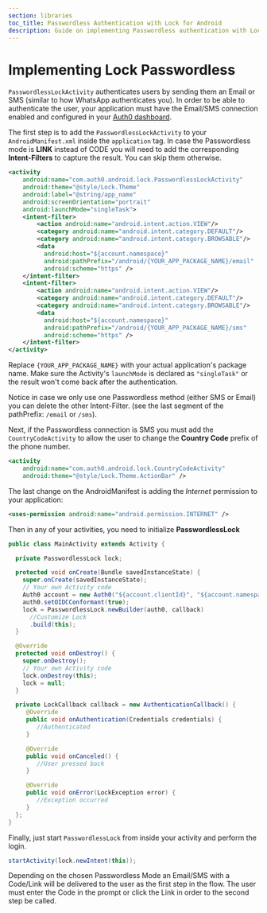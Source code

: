 ```yaml
---
section: libraries
toc_title: Passwordless Authentication with Lock for Android
description: Guide on implementing Passwordless authentication with Lock for Android
---
```


# Implementing Lock Passwordless

`PasswordlessLockActivity` authenticates users by sending them an Email or SMS (similar to how WhatsApp authenticates you). In order to be able to authenticate the user, your application must have the Email/SMS connection enabled and configured in your [Auth0 dashboard](${manage_url}/#/connections/passwordless).

The first step is to add the `PasswordlessLockActivity` to your `AndroidManifest.xml` inside the `application` tag. In case the Passwordless mode is **LINK** instead of CODE you will need to add the corresponding **Intent-Filters** to capture the result. You can skip them otherwise.

```xml
<activity
    android:name="com.auth0.android.lock.PasswordlessLockActivity"
    android:theme="@style/Lock.Theme"
    android:label="@string/app_name"
    android:screenOrientation="portrait"
    android:launchMode="singleTask">
    <intent-filter>
        <action android:name="android.intent.action.VIEW"/>
        <category android:name="android.intent.category.DEFAULT"/>
        <category android:name="android.intent.category.BROWSABLE"/>
        <data
          android:host="${account.namespace}"
          android:pathPrefix="/android/{YOUR_APP_PACKAGE_NAME}/email"
          android:scheme="https" />
    </intent-filter>
    <intent-filter>
        <action android:name="android.intent.action.VIEW"/>
        <category android:name="android.intent.category.DEFAULT"/>
        <category android:name="android.intent.category.BROWSABLE"/>
        <data
          android:host="${account.namespace}"
          android:pathPrefix="/android/{YOUR_APP_PACKAGE_NAME}/sms"
          android:scheme="https" />
    </intent-filter>
</activity>
```

Replace `{YOUR_APP_PACKAGE_NAME}` with your actual application's package name. Make sure the Activity's `launchMode` is declared as `"singleTask"` or the result won't come back after the authentication.

Notice in case we only use one Passwordless method (either SMS or Email) you can delete the other Intent-Filter. (see the last segment of the pathPrefix: `/email` or `/sms`).

Next, if the Passwordless connection is SMS you must add the `CountryCodeActivity` to allow the user to change the **Country Code** prefix of the phone number.

```xml
<activity
    android:name="com.auth0.android.lock.CountryCodeActivity"
    android:theme="@style/Lock.Theme.ActionBar" />
```

The last change on the AndroidManifest is adding the *Internet* permission to your application:

```xml
<uses-permission android:name="android.permission.INTERNET" />
```

Then in any of your activities, you need to initialize **PasswordlessLock**

```java
public class MainActivity extends Activity {

  private PasswordlessLock lock;

  protected void onCreate(Bundle savedInstanceState) {
    super.onCreate(savedInstanceState);
    // Your own Activity code
    Auth0 account = new Auth0("${account.clientId}", "${account.namespace}");
    auth0.setOIDCConformant(true);
    lock = PasswordlessLock.newBuilder(auth0, callback)
      //Customize Lock
      .build(this);
  }

  @Override
  protected void onDestroy() {
    super.onDestroy();
    // Your own Activity code
    lock.onDestroy(this);
    lock = null;
  }

  private LockCallback callback = new AuthenticationCallback() {
     @Override
     public void onAuthentication(Credentials credentials) {
        //Authenticated
     }

     @Override
     public void onCanceled() {
        //User pressed back
     }

     @Override
     public void onError(LockException error) {
        //Exception occurred
     }
  };
}
```

Finally, just start `PasswordlessLock` from inside your activity and perform the login.

```java
startActivity(lock.newIntent(this));
```

Depending on the chosen Passwordless Mode an Email/SMS with a Code/Link will be delivered to the user as the first step in the flow. The user must enter the Code in the prompt or click the Link in order to the second step be called.
